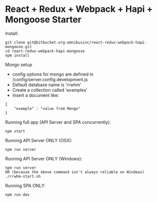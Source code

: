 # React + Redux + Webpack + Hapi + Mongoose Starter

Install:
```
git clone git@bitbucket.org:omnibusinc/react-redux-webpack-hapi-mongoose.git
cd react-redux-webpack-hapi-mongoose
npm install
```

Mongo setup
  * config options for mongo are defined in /config/server.config.development.js
  * Default database name is 'rrwhm'
  * Create a collection called 'examples'
  * Insert a document like: 
```
{
    "example" : "value from Mongo"
}
```

Running full app (API Server and SPA concurrently):
```
npm start
```

Running API Server ONLY (OSX):
```
npm run server
```

Running API Server ONLY (Windows):
```
npm run server
OR (because the above command isn't always reliable on Windows)
./rrwhm-start.sh
```

Running SPA ONLY:
```
npm run dev
```

